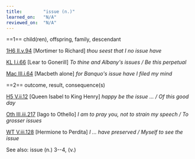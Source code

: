 ```yaml
---
title:        "issue (n.)"
learned_on:   "N/A"
reviewed_on:  "N/A"
---
```


==1== child(ren), offspring, family, descendant

[1H6 II.v.94](https://www.shakespeareswords.com/Public/Play.aspx?Act=2&Scene=5&WorkId=25#202303) \[Mortimer to Richard\] *thou seest that I no issue have*

[KL I.i.66](https://www.shakespeareswords.com/Public/Play.aspx?Act=1&Scene=1&WorkId=11#151359) \[Lear to Gonerill\] *To thine and Albany's issues / Be this perpetual*

[Mac III.i.64](https://www.shakespeareswords.com/Public/Play.aspx?Act=3&Scene=1&WorkId=13#160567) \[Macbeth alone\] *for Banquo's issue have I filed my mind*

==2== outcome, result, consequence(s)

[H5 V.ii.12](https://www.shakespeareswords.com/Public/Play.aspx?Act=5&Scene=2&WorkId=38#257014) \[Queen Isabel to King Henry\] *happy be the issue ... / Of this good day*

[Oth III.iii.217](https://www.shakespeareswords.com/Public/Play.aspx?Act=3&Scene=3&WorkId=9#143737) \[Iago to Othello\] *I am to pray you, not to strain my speech / To grosser issues*

[WT V.iii.128](https://www.shakespeareswords.com/Public/Play.aspx?Act=5&Scene=3&WorkId=35#244767) \[Hermione to Perdita\] *I ... have preserved / Myself to see the issue*

See also: issue (n.) 3--4, (v.)

